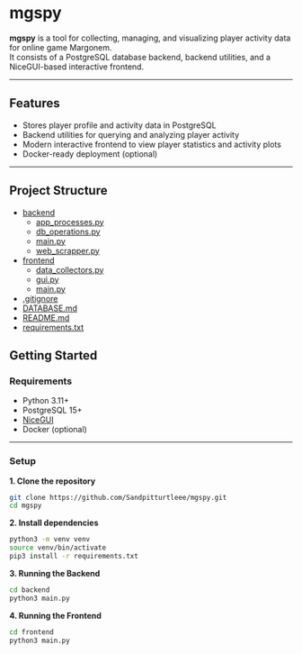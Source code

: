 # mgspy

**mgspy** is a tool for collecting, managing, and visualizing player activity data for online game Margonem.  
It consists of a PostgreSQL database backend, backend utilities, and a NiceGUI-based interactive frontend.

---

## Features

- Stores player profile and activity data in PostgreSQL
- Backend utilities for querying and analyzing player activity
- Modern interactive frontend to view player statistics and activity plots
- Docker-ready deployment (optional)

---

## Project Structure
 * [backend](./backend)
   * [app_processes.py](./backend/app_processes.py)
   * [db_operations.py](./backend/db_operations.py)
   * [main.py](./backend/main.py)
   * [web_scrapper.py](./backend/web_scrapper.py)
 * [frontend](./frontend)
   * [data_collectors.py](./frontend/data_collectors.py)
   * [gui.py](./frontend/gui.py)
   * [main.py](./frontend/main.py)
 * [.gitignore](./.gitignore)
 * [DATABASE.md](./DATABASE.md)
 * [README.md](./README.md)
 * [requirements.txt](./requirements.txt)

## Getting Started

### Requirements

- Python 3.11+
- PostgreSQL 15+
- [NiceGUI](https://nicegui.io/)
- Docker (optional)

---

### Setup

**1. Clone the repository**
```bash
git clone https://github.com/Sandpitturtleee/mgspy.git
cd mgspy
```
**2. Install dependencies**
```bash
python3 -m venv venv
source venv/bin/activate
pip3 install -r requirements.txt
```
**3. Running the Backend**
```bash
cd backend
python3 main.py
```
**4. Running the Frontend**
```bash
cd frontend
python3 main.py
```
